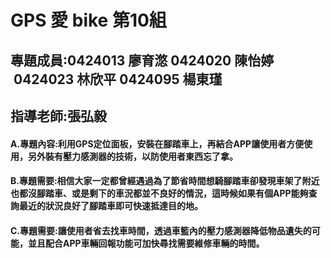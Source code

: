 # GPS 愛 bike 第10組
## 專題成員:0424013 廖育滺 0424020 陳怡婷  0424023 林欣平 0424095 楊東瑾
## 指導老師:張弘毅
#### A.專題內容:利用GPS定位面板，安裝在腳踏車上，再結合APP讓使用者方便使用，另外裝有壓力感測器的技術，以防使用者東西忘了拿。
#### B.專題需要:相信大家一定都曾經遇過為了節省時間想騎腳踏車卻發現車架了附近也都沒腳踏車、或是剩下的車況都並不良好的情況，這時候如果有個APP能夠查詢最近的狀況良好了腳踏車即可快速抵達目的地。
#### C.專題需要:讓使用者省去找車時間，透過車籃內的壓力感測器降低物品遺失的可能，並且配合APP車輛回報功能可加快尋找需要維修車輛的時間。
